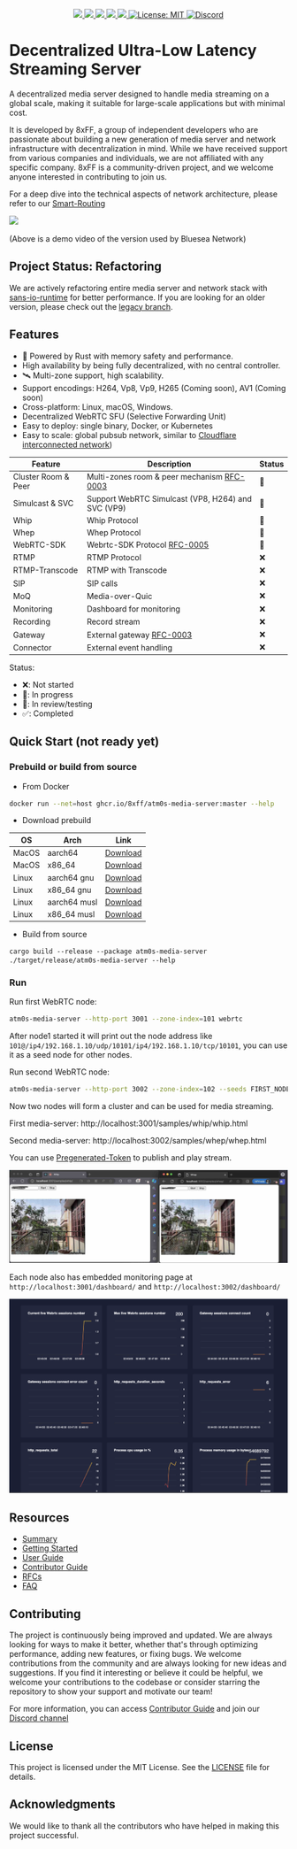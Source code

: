 <p align="center">
 <a href="https://github.com/8xFF/atm0s-media-server/actions">
  <img src="https://github.com/8xFF/atm0s-media-server/actions/workflows/rust.yml/badge.svg?branch=master">
 </a>
 <a href="https://codecov.io/gh/8xff/atm0s-media-server">
  <img src="https://codecov.io/gh/8xff/atm0s-media-server/branch/master/graph/badge.svg">
 </a>
 <a href="https://deps.rs/repo/github/8xff/atm0s-media-server">
  <img src="https://deps.rs/repo/github/8xff/atm0s-media-server/status.svg">
 </a>
 <a href="https://crates.io/crates/atm0s-media-server">
  <img src="https://img.shields.io/crates/v/atm0s-media-server.svg">
 </a>
 <a href="https://docs.rs/atm0s-media-server">
  <img src="https://docs.rs/atm0s-media-server/badge.svg">
 </a>
 <a href="https://github.com/8xFF/atm0s-media-server/blob/master/LICENSE">
  <img src="https://img.shields.io/badge/license-MIT-blue" alt="License: MIT">
 </a>
 <a href="https://discord.gg/qXr5zxsJWp">
  <img src="https://img.shields.io/discord/1173844241542287482?logo=discord" alt="Discord">
 </a>
</p>

# Decentralized Ultra-Low Latency Streaming Server

A decentralized media server designed to handle media streaming on a global scale, making it suitable for large-scale applications but with minimal cost.

It is developed by 8xFF, a group of independent developers who are passionate about building a new generation of media server and network infrastructure with decentralization in mind. While we have received support from various companies and individuals, we are not affiliated with any specific company. 8xFF is a community-driven project, and we welcome anyone interested in contributing to join us.

For a deep dive into the technical aspects of network architecture, please refer to our [Smart-Routing](https://github.com/8xFF/atm0s-sdn/blob/master/docs/smart_routing.md)

[<img src="https://img.youtube.com/vi/QF8ZJq9xuSU/hqdefault.jpg"
/>](https://www.youtube.com/embed/QF8ZJq9xuSU)

(Above is a demo video of the version used by Bluesea Network)

## Project Status: Refactoring

We are actively refactoring entire media server and network stack with [sans-io-runtime](https://github.com/8xff/sans-io-runtime) for better performance. If you are looking for an older version, please check out the [legacy branch](https://github.com/8xFF/atm0s-media-server/tree/legacy).

## Features

- 🚀 Powered by Rust with memory safety and performance.
- High availability by being fully decentralized, with no central controller.
- 🛰️ Multi-zone support, high scalability.
- Support encodings: H264, Vp8, Vp9, H265 (Coming soon), AV1 (Coming soon)
- Cross-platform: Linux, macOS, Windows.
- Decentralized WebRTC SFU (Selective Forwarding Unit)
- Easy to deploy: single binary, Docker, or Kubernetes
- Easy to scale: global pubsub network, similar to [Cloudflare interconnected network](https://blog.cloudflare.com/announcing-cloudflare-calls/))

| Feature             | Description                                                                       | Status |
| ------------------- | --------------------------------------------------------------------------------- | ------ |
| Cluster Room & Peer | Multi-zones room & peer mechanism [RFC-0003](https://github.com/8xFF/rfcs/pull/3) | 🚀     |
| Simulcast & SVC     | Support WebRTC Simulcast (VP8, H264) and SVC (VP9)                                | 🚀     |
| Whip                | Whip Protocol                                                                     | 🚀     |
| Whep                | Whep Protocol                                                                     | 🚀     |
| WebRTC-SDK          | Webrtc-SDK Protocol [RFC-0005](https://github.com/8xFF/rfcs/pull/5)               | 🚧     |
| RTMP                | RTMP Protocol                                                                     | ❌     |
| RTMP-Transcode      | RTMP with Transcode                                                               | ❌     |
| SIP                 | SIP calls                                                                         | ❌     |
| MoQ                 | Media-over-Quic                                                                   | ❌     |
| Monitoring          | Dashboard for monitoring                                                          | ❌     |
| Recording           | Record stream                                                                     | ❌     |
| Gateway             | External gateway [RFC-0003](https://github.com/8xFF/rfcs/pull/3)                  | ❌     |
| Connector           | External event handling                                                           | ❌     |

Status:

- ❌: Not started
- 🚧: In progress
- 🚀: In review/testing
- ✅: Completed

## Quick Start (not ready yet)

### Prebuild or build from source

- From Docker

```bash
docker run --net=host ghcr.io/8xff/atm0s-media-server:master --help
```

- Download prebuild

| OS    | Arch         | Link                                                                                                                          |
| ----- | ------------ | ----------------------------------------------------------------------------------------------------------------------------- |
| MacOS | aarch64      | [Download](https://github.com/8xFF/atm0s-media-server/releases/download/latest/atm0s-media-server-aarch64-apple-darwin)       |
| MacOS | x86_64       | [Download](https://github.com/8xFF/atm0s-media-server/releases/download/latest/atm0s-media-server-x86_64-apple-darwin)        |
| Linux | aarch64 gnu  | [Download](https://github.com/8xFF/atm0s-media-server/releases/download/latest/atm0s-media-server-aarch64-unknown-linux-gnu)  |
| Linux | x86_64 gnu   | [Download](https://github.com/8xFF/atm0s-media-server/releases/download/latest/atm0s-media-server-x86_64-unknown-linux-gnu)   |
| Linux | aarch64 musl | [Download](https://github.com/8xFF/atm0s-media-server/releases/download/latest/atm0s-media-server-aarch64-unknown-linux-musl) |
| Linux | x86_64 musl  | [Download](https://github.com/8xFF/atm0s-media-server/releases/download/latest/atm0s-media-server-x86_64-unknown-linux-musl)  |

- Build from source

```
cargo build --release --package atm0s-media-server
./target/release/atm0s-media-server --help
```

### Run

Run first WebRTC node:

```bash
atm0s-media-server --http-port 3001 --zone-index=101 webrtc
```

After node1 started it will print out the node address like `101@/ip4/192.168.1.10/udp/10101/ip4/192.168.1.10/tcp/10101`, you can use it as a seed node for other nodes.

Run second WebRTC node:

```bash
atm0s-media-server --http-port 3002 --zone-index=102 --seeds FIRST_NODE_ADDR webrtc
```

Now two nodes will form a cluster and can be used for media streaming.

First media-server: http://localhost:3001/samples/whip/whip.html

Second media-server: http://localhost:3002/samples/whep/whep.html

You can use [Pregenerated-Token](./docs/getting-started/quick-start/whip-whep.md) to publish and play stream.

![Demo Screen](./docs/imgs/demo-screen.jpg)

Each node also has embedded monitoring page at `http://localhost:3001/dashboard/` and `http://localhost:3002/dashboard/`

![Monitoring](./docs/imgs/demo-monitor.png)

## Resources

- [Summary](./docs/summary.md)
- [Getting Started](./docs/getting-started/README.md)
- [User Guide](./docs/user-guide/README.md)
- [Contributor Guide](./docs/contributor-guide/README.md)
- [RFCs](https://github.com/8xff/RFCs)
- [FAQ](./docs/getting-started/faq.md)

## Contributing

The project is continuously being improved and updated. We are always looking for ways to make it better, whether that's through optimizing performance, adding new features, or fixing bugs. We welcome contributions from the community and are always looking for new ideas and suggestions. If you find it interesting or believe it could be helpful, we welcome your contributions to the codebase or consider starring the repository to show your support and motivate our team!

For more information, you can access [Contributor Guide](./docs/contributor-guide/README.md) and join our [Discord channel](https://discord.gg/qXr5zxsJWp)

## License

This project is licensed under the MIT License. See the [LICENSE](LICENSE) file for details.

## Acknowledgments

We would like to thank all the contributors who have helped in making this project successful.
